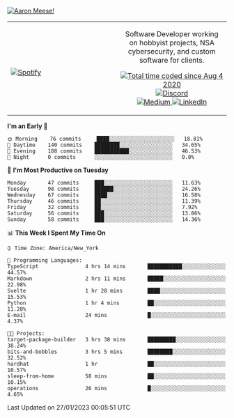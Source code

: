 [![Aaron Meese!](https://user-images.githubusercontent.com/17814535/88975338-a2aabf00-d27f-11ea-963f-8a19608716b4.png)](https://github.com/ajmeese7/readme-ascii "README ASCII")

<!-- Modified from project here: https://github.com/novatorem/novatorem -->
<table width="100%">
  <tr>
  <td width="50%">

&nbsp; <br> [![Spotify](https://ajmeese7.vercel.app/api/spotify)](https://open.spotify.com/user/ajmeese)

  </td>
  <td width="50%">
    <p align="center">
    Software Developer working on hobbyist projects, NSA cybersecurity, and custom software for clients.
    </p>
    <p align="center">
      <a href="https://wakatime.com/@f726891d-3b02-46cd-9b60-e8c59f9e2b14">
        <img src="https://wakatime.com/badge/user/f726891d-3b02-46cd-9b60-e8c59f9e2b14.svg" alt="Total time coded since Aug 4 2020" title="WakaTime" />
      </a>
      <a href="http://link.aaronmeese.com/discord">
        <img src="https://img.shields.io/badge/discord-ajmeese7%234835-369?style=flat-square&logo=discord&logoColor=white&color=purple" alt="Discord" title="Discord">
      </a>
      <br />
      <a href="https://link.aaronmeese.com/medium">
        <img src="https://img.shields.io/badge/medium-ajmeese7-1DB954?style=flat-square&logo=medium&logoColor=white" alt="Medium" title="Medium">
      </a>
      <a href="https://link.aaronmeese.com/linkedin">
        <img src="https://img.shields.io/badge/linkedIn-aaronmeese-1DB954?style=flat-square&logo=linkedin&logoColor=white&color=blue" alt="LinkedIn" title="LinkedIn">
      </a>
    </p>
  </td>

</table>

[//]: <> (The `&nbsp;` is to have Aphelion take up more space)

<!--START_SECTION:waka-->
**I'm an Early 🐤** 

```text
🌞 Morning    76 commits     ████░░░░░░░░░░░░░░░░░░░░░   18.81% 
🌆 Daytime    140 commits    ████████░░░░░░░░░░░░░░░░░   34.65% 
🌃 Evening    188 commits    ███████████░░░░░░░░░░░░░░   46.53% 
🌙 Night      0 commits      ░░░░░░░░░░░░░░░░░░░░░░░░░   0.0%

```
📅 **I'm Most Productive on Tuesday** 

```text
Monday       47 commits     ███░░░░░░░░░░░░░░░░░░░░░░   11.63% 
Tuesday      98 commits     ██████░░░░░░░░░░░░░░░░░░░   24.26% 
Wednesday    67 commits     ████░░░░░░░░░░░░░░░░░░░░░   16.58% 
Thursday     46 commits     ██░░░░░░░░░░░░░░░░░░░░░░░   11.39% 
Friday       32 commits     ██░░░░░░░░░░░░░░░░░░░░░░░   7.92% 
Saturday     56 commits     ███░░░░░░░░░░░░░░░░░░░░░░   13.86% 
Sunday       58 commits     ███░░░░░░░░░░░░░░░░░░░░░░   14.36%

```


📊 **This Week I Spent My Time On** 

```text
⌚︎ Time Zone: America/New_York

💬 Programming Languages: 
TypeScript               4 hrs 14 mins       ███████████░░░░░░░░░░░░░░   44.57% 
Markdown                 2 hrs 11 mins       █████░░░░░░░░░░░░░░░░░░░░   22.98% 
Svelte                   1 hr 28 mins        ████░░░░░░░░░░░░░░░░░░░░░   15.53% 
Python                   1 hr 4 mins         ██░░░░░░░░░░░░░░░░░░░░░░░   11.28% 
E-mail                   24 mins             █░░░░░░░░░░░░░░░░░░░░░░░░   4.37%

🐱‍💻 Projects: 
target-package-builder   3 hrs 38 mins       █████████░░░░░░░░░░░░░░░░   38.24% 
bits-and-bobbles         3 hrs 5 mins        ████████░░░░░░░░░░░░░░░░░   32.52% 
hardhat                  1 hr                ██░░░░░░░░░░░░░░░░░░░░░░░   10.57% 
sleep-from-home          58 mins             ██░░░░░░░░░░░░░░░░░░░░░░░   10.15% 
operations               26 mins             █░░░░░░░░░░░░░░░░░░░░░░░░   4.65%

```


 Last Updated on 27/01/2023 00:05:51 UTC
<!--END_SECTION:waka-->
